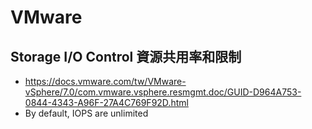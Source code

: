 # VMware
## Storage I/O Control 資源共用率和限制
- https://docs.vmware.com/tw/VMware-vSphere/7.0/com.vmware.vsphere.resmgmt.doc/GUID-D964A753-0844-4343-A96F-27A4C769F92D.html
- By default, IOPS are unlimited